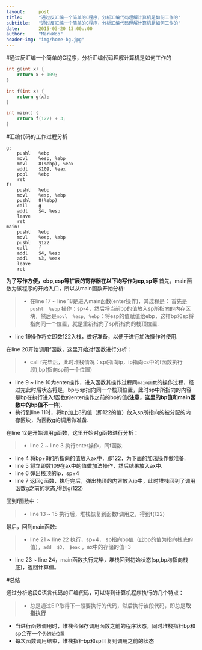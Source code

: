 ```yaml
---
layout:     post
title:      "通过反汇编一个简单的C程序，分析汇编代码理解计算机是如何工作的"
subtitle:   "通过反汇编一个简单的C程序，分析汇编代码理解计算机是如何工作的"
date:       2015-03-20 13:00::00
author:     "MarkWoo"
header-img: "img/home-bg.jpg"
---
```


#通过反汇编一个简单的C程序，分析汇编代码理解计算机是如何工作的
```c
int g(int x) {
	return x + 109;
}

int f(int x) {
	return g(x);
}

int main() {
	return f(122) + 3;
}
```

#汇编代码的工作过程分析
```
g:
	pushl	%ebp
	movl	%esp, %ebp
	movl	8(%ebp), %eax
	addl	$109, %eax
	popl	%ebp
	ret
f:
	pushl	%ebp
	movl	%esp, %ebp
	pushl	8(%ebp)
	call	g
	addl	$4, %esp
	leave
	ret
main:
	pushl	%ebp
	movl	%esp, %ebp
	pushl	$122
	call	f
	addl	$4, %esp
	addl	$3, %eax
	leave
	ret
```

**为了写作方便，ebp,esp等扩展的寄存器在以下均写作为ep,sp等**
首先，main函数为该程序的开始入口，所以从main函数开始分析: 

>- 在line 17 ~ line 18是进入main函数(enter操作)，其过程是：
首先是 `pushl  %ebp` 操作：sp-4，然后将当前bp的值放入sp所指向的内存区块，然后是`movl  %esp, %ebp`：将esp的值赋值给ebp，这样bp和sp将指向同一个位置，就是重新指向了sp所指向的栈顶位置.
- line 19操作将立即数122入栈，做好准备，以便于进行加法操作时使用.

在line 20开始调用f函数，这里开始对f函数进行分析：

>- call f完毕后，此时堆栈情况：sp(指向ip，ip指向cs中的f函数执行段),bp(指向sp前一个位置)
- line 9 ~ line 10为enter操作，进入函数其操作过程同`main函数`的操作过程，经过完此时后状态将是，bp与sp指向同一个栈顶位置，此时sp中所指向的内容是bp在执行进入f函数的enter操作之前的bp的值(**注意，这里的bp值和main函数中的bp值不一样**).
- 执行到line 11时，将bp加上8的值（即122的值）放入sp所指向的被分配的内存区块，为函数g的调用做准备.

在line 12是开始调用g函数，这里开始对g函数进行分析：

>- line 2 ~ line 3 执行enter操作，同f函数.
- line 4 将bp+8的所指向的值放入ax中，即122，为下面的加法操作做准备.
- line 5 将立即数109在ax中的值做加法操作，然后结果放入ax中.
- line 6 弹出栈顶的ip，sp+4
- line 7 返回g函数，执行完后，弹出栈顶的内容放入ip中，此时堆栈回到了调用函数g之前的状态,得到g(122)

回到f函数中：

>- line 13 ~ 15 执行后，堆栈恢复到函数f调用之，得到f(122)

最后，回到main函数:

>- line 21 ~ line 22 执行，sp+4， sp指向bp值（此bp的值为指向栈底的值），`add  $3， $eax` ，ax中的存储的值+3
- line 23 ~ line 24，main函数执行完毕，堆栈回到初始状态(sp,bp均指向栈底)，返回计算值。

#总结

通过分析这段C语言代码的汇编代码，可以得到计算机程序执行的几个特点：

> - 总是通过EIP取得下一段要执行的代码，然后执行该段代码，即总是**取指执行**
- 当进行函数调用时，堆栈会保存调用函数之前的程序状态，同时堆栈指针bp和sp会在一个`伪初始位置`
- 每次函数调用结束，堆栈指针bp和sp回复到调用之前的状态
